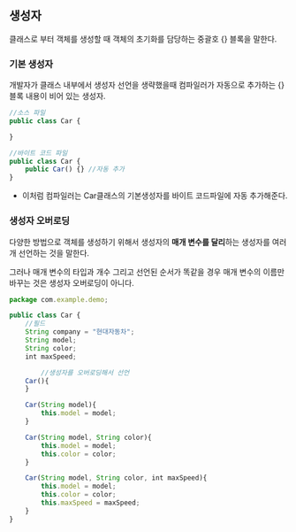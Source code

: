 ## 생성자

클래스로 부터 객체를 생성할 때  객체의 초기화를 담당하는 중괄호 {} 블록을 말한다.

### 기본 생성자

개발자가 클래스 내부에서 생성자 선언을 생략했을때 컴파일러가 자동으로 추가하는 {} 블록 내용이 비어 있는 생성자. 

```jsx
//소스 파일
public class Car {

}

//바이트 코드 파일
public class Car {
    public Car() {} //자동 추가
}
```

- 이처럼 컴파일러는 Car클래스의 기본생성자를 바이트 코드파일에 자동 추가해준다.

### 생성자 오버로딩

다양한 방법으로 객체를 생성하기 위해서 생성자의 **매개 변수를 달리**하는 생성자를 여러 개 선언하는 것을 말한다. 

그러나 매개 변수의 타입과 개수 그리고 선언된 순서가 똑같을 경우 매개 변수의 이름만 바꾸는 것은 생성자 오버로딩이 아니다.

```jsx
package com.example.demo;

public class Car {
    //필드
    String company = "현대자동차";
    String model;
    String color;
    int maxSpeed;

		//생성자를 오버로딩해서 선언
    Car(){
    }

    Car(String model){
        this.model = model;
    }

    Car(String model, String color){
        this.model = model;
        this.color = color;
    }

    Car(String model, String color, int maxSpeed){
        this.model = model;
        this.color = color;
        this.maxSpeed = maxSpeed;
    }
}
```
